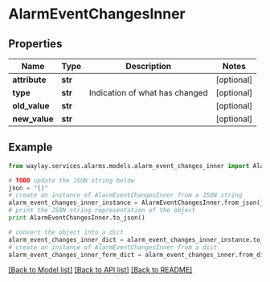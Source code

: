 # AlarmEventChangesInner


## Properties

Name | Type | Description | Notes
------------ | ------------- | ------------- | -------------
**attribute** | **str** |  | [optional] 
**type** | **str** | Indication of what has changed | [optional] 
**old_value** | **str** |  | [optional] 
**new_value** | **str** |  | [optional] 

## Example

```python
from waylay.services.alarms.models.alarm_event_changes_inner import AlarmEventChangesInner

# TODO update the JSON string below
json = "{}"
# create an instance of AlarmEventChangesInner from a JSON string
alarm_event_changes_inner_instance = AlarmEventChangesInner.from_json(json)
# print the JSON string representation of the object
print AlarmEventChangesInner.to_json()

# convert the object into a dict
alarm_event_changes_inner_dict = alarm_event_changes_inner_instance.to_dict()
# create an instance of AlarmEventChangesInner from a dict
alarm_event_changes_inner_form_dict = alarm_event_changes_inner.from_dict(alarm_event_changes_inner_dict)
```
[[Back to Model list]](../README.md#documentation-for-models) [[Back to API list]](../README.md#documentation-for-api-endpoints) [[Back to README]](../README.md)


